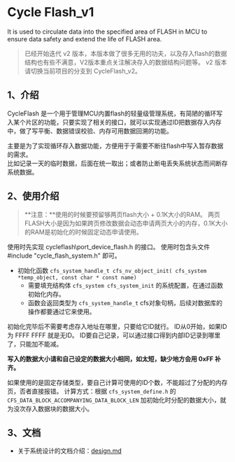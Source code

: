 # Cycle Flash_v1

It is used to circulate data into the specified area of FLASH in MCU to ensure data safety and extend the life of FLASH area.  
> 已经开始迭代 v2 版本，本版本做了很多无用的功夫，以及存入flash的数据结构也有些不满意，V2版本重点关注解决存入的数据结构问题等。
> v2 版本请切换当前项目的分支到 CycleFlash_v2。

## 1、介绍

CycleFlash 是一个用于管理MCU内置flash的轻量级管理系统，有简陋的循环写入某个片区的功能，只要实现了相关的接口，就可以实现通过ID把数据存入内存中，做了写平衡、数据错误校验、内存可用数据回溯的功能。

主要是为了实现循环存入数据功能，方便用于于需要不断往flash中写入暂存数据的需求。  
比如记录一天的临时数据，后面在统一取出；或者防止断电丢失系统状态而间断存系统数据。

## 2、使用介绍

> **注意：**使用的时候要预留够两页flash大小 + 0.1K大小的RAM。
> 两页FLASH大小是因为如果跨页修改数据会动态申请两页大小的内存，0.1K大小的RAM是初始化的时候固定动态申请使用。

使用时先实现 cycleflash\port_device_flash.h 的接口。
使用时包含头文件 #include "cycle_flash_system.h" 即可。

- 初始化函数 `cfs_system_handle_t cfs_nv_object_init( cfs_system *temp_object, const char * const name)`
  - 需要填充结构体 `cfs_system cfs_system_init` 的系统配置，在通过函数初始化内存。
  - 函数会返回类型为 `cfs_system_handle_t` cfs对象句柄，后续对数据库的操作都要通过它来使用。

初始化完毕后不需要考虑存入地址在哪里，只要给它ID就行。
ID从0开始，如果ID为 FFFF FFFF 就是无ID。
ID要自己记录，可以通过接口得到内部ID记录到哪里了，只能加不能减。

**写入的数据大小请和自己设定的数据大小相同，如太短，缺少地方会用 0xFF 补齐。**

如果使用的是固定存储类型，要自己计算可使用的ID个数，不能超过了分配的内存页，否者直接报错。
计算方式：根据 `cfs_system_define.h` 的 `CFS_DATA_BLOCK_ACCOMPANYING_DATA_BLOCK_LEN` 加初始化时分配的数据大小，就为没次存入数据块的数据大小。

## 3、文档

- 关于系统设计的文档介绍：[design.md](./cycleflash/design.md)

